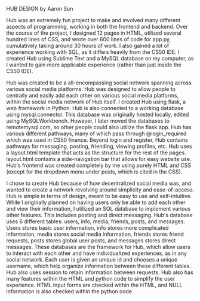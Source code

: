 HUB DESIGN by Aaron Sun

Hub was an extremely fun project to make and involved many different aspects of programming, working in both the frontend and backend. Over the course of the project, I designed 12 pages in HTML, utilized several hundred lines of CSS, and wrote over 600 lines of code for app.py, cumulatively taking around 30 hours of work. I also gained a lot of experience working with SQL, as it differs heavily from the CS50 IDE. I created Hub using Sublime Text and a MySQL database on my computer, as I wanted to gain more applicable experience (rather than just inside the CS50 IDE). 

Hub was created to be a all-encompassing social network spanning across various social media platforms. Hub was designed to allow people to centrally and easily add each other on various social media platforms, within the social media network of Hub itself. I created Hub using flask, a web framework in Python. Hub is also connected to a working database using mysql.connector. This database was originally hosted locally, edited using MySQLWorkbench. However, I later moved the databases to remotemysql.com, so other people could also utilize the flask app. Hub has various different pathways, many of which pass through @login_required which was used in CS50 finance. Beyond login and register, Hub contains pathways for messaging, posting, friending, viewing profiles, etc. Hub uses a layout.html template that acts as the structure for the rest of the pages. layout.html contains a side-navigation bar that allows for easy website use. Hub's frontend was created completely by me using purely HTML and CSS (except for the dropdown menu under posts, which is cited in the CSS). 

I chose to create Hub because of how decentralized social media was, and wanted to create a network revolving around simplicity and ease-of-access. Hub is simple in terms of design, meant to be easy to use and self-intuitive. While I originally planned on having users only be able to add each other and view their information, I utilized an SQL database to implement various other features. This includes posting and direct messaging. Hub's database uses 6 different tables: users, info, media, friends, posts, and messages. Users stores basic user information, info stores more complicated information, media stores social media information, friends stores friend requests, posts stores global user posts, and messages stores direct messages. These databases are the framework for Hub, which allow users to interact with each other and have individualized experiences, as in any social network. Each user is given an unique id and chooses a unique username, which help organize information between these different tables. Hub also uses session to retain information between requests. Hub also has many features within the HTML and python code to simplify the user experience. HTML input forms are checked within the HTML, and NULL information is also checked within the python code. 

